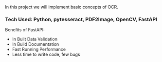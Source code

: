 In this project we will implement basic concepts of OCR.

### Tech Used: Python, pytesseract, PDF2Image, OpenCV, FastAPI

Benefits of FastAPI:
- In Built Data Validation
- In Build Documentation
- Fast Running Performance
- Less time to write code, few bugs
